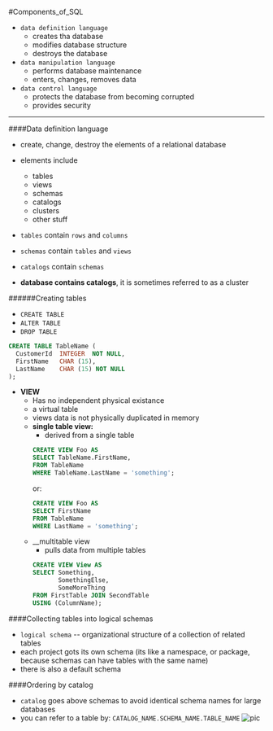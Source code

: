 #Components_of_SQL
* `data definition language`
  * creates tha database
  * modifies database structure
  * destroys the database
* `data manipulation language`
  * performs database maintenance
  * enters, changes, removes data
* `data control language`
  * protects the database from becoming corrupted
  * provides security

----
####Data definition language
* create, change, destroy the elements of a relational database
* elements include
  * tables
  * views
  * schemas
  * catalogs
  * clusters
  * other stuff

* `tables` contain `rows` and `columns`
* `schemas` contain `tables` and `views`
* `catalogs` contain `schemas`
* __database contains catalogs__, it is sometimes referred to as a cluster

######Creating tables
* `CREATE TABLE`
* `ALTER TABLE`
* `DROP TABLE`

```sql
CREATE TABLE TableName (
  CustomerId  INTEGER  NOT NULL,
  FirstName   CHAR (15),
  LastName    CHAR (15) NOT NULL
);
```

* __VIEW__
  * Has no independent physical existance
  * a virtual table
  * views data is not physically duplicated in memory
  * __single table view:__
    * derived from a single table
    ```sql
    CREATE VIEW Foo AS
    SELECT TableName.FirstName,
    FROM TableName
    WHERE TableName.LastName = 'something';
    ```
    or:
    ```sql
    CREATE VIEW Foo AS
    SELECT FirstName
    FROM TableName
    WHERE LastName = 'something';
    ```
  * __multitable view
    * pulls data from multiple tables
    ```sql
    CREATE VIEW View AS
    SELECT Something,
           SomethingElse,
           SomeMoreThing
    FROM FirstTable JOIN SecondTable
    USING (ColumnName);
    ```

####Collecting tables into logical schemas
* `logical schema` -- organizational structure of a collection of related tables
* each project gots its own schema (its like a namespace, or package, because schemas can have tables with the same name)
* there is also a default schema

####Ordering by catalog
* `catalog` goes above schemas to avoid identical schema names for large databases
* you can refer to a table by:
`CATALOG_NAME.SCHEMA_NAME.TABLE_NAME`
![pic]()
